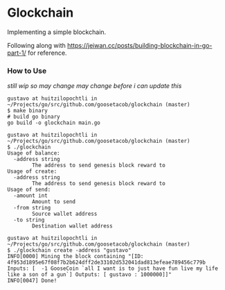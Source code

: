 # Glockchain
Implementing a simple blockchain.

Following along with https://jeiwan.cc/posts/building-blockchain-in-go-part-1/ for reference.

### How to Use
*still wip so may change may change before i can update this*
```
gustavo at huitzilopochtli in ~/Projects/go/src/github.com/goosetacob/glockchain (master)
$ make binary
# build go binary
go build -o glockchain main.go

gustavo at huitzilopochtli in ~/Projects/go/src/github.com/goosetacob/glockchain (master)
$ ./glockchain
Usage of balance:
  -address string
        The address to send genesis block reward to
Usage of create:
  -address string
        The address to send genesis block reward to
Usage of send:
  -amount int
        Amount to send
  -from string
        Source wallet address
  -to string
        Destination wallet address

gustavo at huitzilopochtli in ~/Projects/go/src/github.com/goosetacob/glockchain (master)
$ ./glockchain create -address "gustavo"
INFO[0000] Mining the block containing "[ID: 4f953d1895e67f08f7b2b624dff2de33102d532041dad813efeae789456c779b Inputs: [  -1 GooseCoin `all I want is to just have fun live my life like a son of a gun`] Outputs: [ gustavo : 1000000]]"
INFO[0047] Done!
```